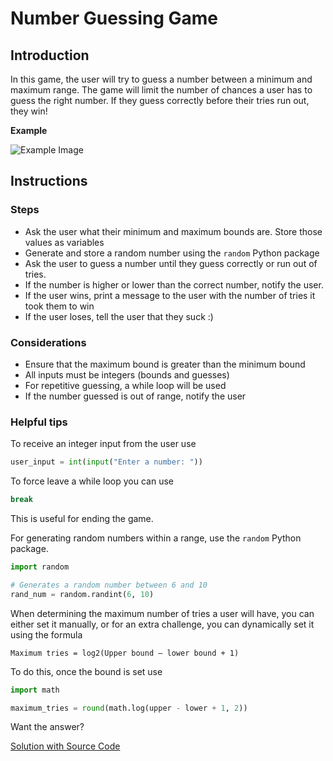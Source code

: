 # Number Guessing Game

## Introduction

In this game, the user will try to guess a number between a minimum and maximum range. The game will limit the number of chances a user has to guess the right number. If they guess correctly before their tries run out, they win!

**Example**

![Example Image](https://media.geeksforgeeks.org/wp-content/uploads/20200827185026/Outputsforguessinggame.JPG)

## Instructions

### Steps

- Ask the user what their minimum and maximum bounds are. Store those values as variables
- Generate and store a random number using the `random` Python package
- Ask the user to guess a number until they guess correctly or run out of tries.
- If the number is higher or lower than the correct number, notify the user.
- If the user wins, print a message to the user with the number of tries it took them to win
- If the user loses, tell the user that they suck :)

### Considerations

- Ensure that the maximum bound is greater than the minimum bound
- All inputs must be integers (bounds and guesses)
- For repetitive guessing, a while loop will be used
- If the number guessed is out of range, notify the user

### Helpful tips

To receive an integer input from the user use

```python
user_input = int(input("Enter a number: "))
```

To force leave a while loop you can use

```python
break
```

This is useful for ending the game.

For generating random numbers within a range, use the `random` Python package.

```python
import random

# Generates a random number between 6 and 10
rand_num = random.randint(6, 10)
```

When determining the maximum number of tries a user will have, you can either set it manually, or for an extra challenge, you can dynamically set it using the formula

```
Maximum tries = log2(Upper bound – lower bound + 1)
```

To do this, once the bound is set use

```python
import math

maximum_tries = round(math.log(upper - lower + 1, 2))
```

Want the answer?

[Solution with Source Code](https://www.geeksforgeeks.org/number-guessing-game-in-python/)

